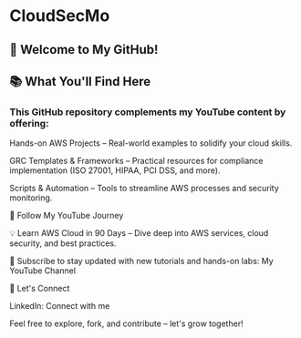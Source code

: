 # CloudSecMo

## 👋 Welcome to My GitHub!

## 📚 What You'll Find Here

### This GitHub repository complements my YouTube content by offering:

Hands-on AWS Projects – Real-world examples to solidify your cloud skills.

GRC Templates & Frameworks – Practical resources for compliance implementation (ISO 27001, HIPAA, PCI DSS, and more).

Scripts & Automation – Tools to streamline AWS processes and security monitoring.

🎥 Follow My YouTube Journey

💡 Learn AWS Cloud in 90 Days – Dive deep into AWS services, cloud security, and best practices.

🔔 Subscribe to stay updated with new tutorials and hands-on labs: My YouTube Channel

🤝 Let's Connect

LinkedIn: Connect with me


Feel free to explore, fork, and contribute – let's grow together!

